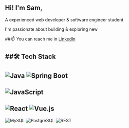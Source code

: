 ## Hi! I'm Sam, 
A experienced web developer & software engineer student.

I'm passionate about building & exploring new 


##📫 You can reach me in 
[LinkedIn](https://linkedin.com/sam-leonetti)

##🛠 Tech Stack 
---
![Java](https://img.shields.io/badge/Java-11-red) ![Spring Boot](https://img.shields.io/badge/Spring_Boot-6DB33F?style=flat-square&logo=spring&logoColor=white)
---
![JavaScript](https://img.shields.io/badge/JavaScript-ES6-yellow) 
---
![React](https://img.shields.io/badge/React-61DAFB?style=flat-square&logo=react&logoColor=black) ![Vue.js](https://img.shields.io/badge/Vue.js-42b883?style=flat-square&logo=vue.js&logoColor=white)
---
![MySQL](https://img.shields.io/badge/MySQL-4479A1?style=flat-square&logo=mysql&logoColor=white)
![PostgreSQL](https://img.shields.io/badge/PostgreSQL-336791?style=flat-square&logo=postgresql&logoColor=white)
![REST](https://img.shields.io/badge/REST-00A400?style=flat-square)


<!--
**sammielab/sammielab** is a ✨ _special_ ✨ repository because its `README.md` (this file) appears on your GitHub profile.

Here are some ideas to get you started:

- 🔭 I’m currently working on ...
- 🌱 I’m currently learning ...
 I’m looking for 
- 😄 Pronouns: ...

